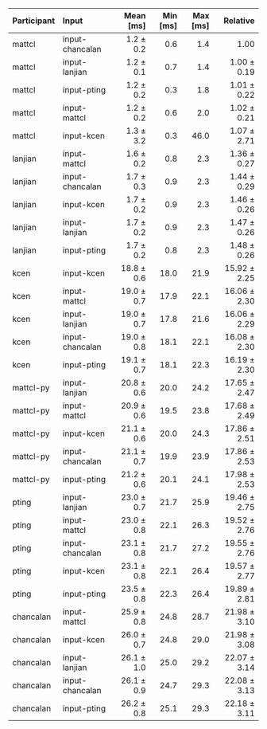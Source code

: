 | Participant | Input | Mean [ms] | Min [ms] | Max [ms] | Relative |
|:---|:---|---:|---:|---:|---:|
| mattcl | input-chancalan | 1.2 ± 0.2 | 0.6 | 1.4 | 1.00 |
| mattcl | input-lanjian | 1.2 ± 0.1 | 0.7 | 1.4 | 1.00 ± 0.19 |
| mattcl | input-pting | 1.2 ± 0.2 | 0.3 | 1.8 | 1.01 ± 0.22 |
| mattcl | input-mattcl | 1.2 ± 0.2 | 0.6 | 2.0 | 1.02 ± 0.21 |
| mattcl | input-kcen | 1.3 ± 3.2 | 0.3 | 46.0 | 1.07 ± 2.71 |
| lanjian | input-mattcl | 1.6 ± 0.2 | 0.8 | 2.3 | 1.36 ± 0.27 |
| lanjian | input-chancalan | 1.7 ± 0.3 | 0.9 | 2.3 | 1.44 ± 0.29 |
| lanjian | input-kcen | 1.7 ± 0.2 | 0.9 | 2.3 | 1.46 ± 0.26 |
| lanjian | input-lanjian | 1.7 ± 0.2 | 0.9 | 2.3 | 1.47 ± 0.26 |
| lanjian | input-pting | 1.7 ± 0.2 | 0.8 | 2.3 | 1.48 ± 0.26 |
| kcen | input-kcen | 18.8 ± 0.6 | 18.0 | 21.9 | 15.92 ± 2.25 |
| kcen | input-mattcl | 19.0 ± 0.7 | 17.9 | 22.1 | 16.06 ± 2.30 |
| kcen | input-lanjian | 19.0 ± 0.7 | 17.8 | 21.6 | 16.06 ± 2.29 |
| kcen | input-chancalan | 19.0 ± 0.8 | 18.1 | 22.1 | 16.08 ± 2.30 |
| kcen | input-pting | 19.1 ± 0.7 | 18.1 | 22.3 | 16.19 ± 2.30 |
| mattcl-py | input-lanjian | 20.8 ± 0.6 | 20.0 | 24.2 | 17.65 ± 2.47 |
| mattcl-py | input-mattcl | 20.9 ± 0.6 | 19.5 | 23.8 | 17.68 ± 2.49 |
| mattcl-py | input-kcen | 21.1 ± 0.6 | 20.0 | 24.3 | 17.86 ± 2.51 |
| mattcl-py | input-chancalan | 21.1 ± 0.7 | 19.9 | 23.9 | 17.86 ± 2.53 |
| mattcl-py | input-pting | 21.2 ± 0.6 | 20.1 | 24.1 | 17.98 ± 2.53 |
| pting | input-lanjian | 23.0 ± 0.7 | 21.7 | 25.9 | 19.46 ± 2.75 |
| pting | input-mattcl | 23.0 ± 0.8 | 22.1 | 26.3 | 19.52 ± 2.76 |
| pting | input-chancalan | 23.1 ± 0.8 | 21.7 | 27.2 | 19.55 ± 2.76 |
| pting | input-kcen | 23.1 ± 0.8 | 22.1 | 26.4 | 19.57 ± 2.77 |
| pting | input-pting | 23.5 ± 0.8 | 22.3 | 26.4 | 19.89 ± 2.81 |
| chancalan | input-mattcl | 25.9 ± 0.8 | 24.8 | 28.7 | 21.98 ± 3.10 |
| chancalan | input-kcen | 26.0 ± 0.7 | 24.8 | 29.0 | 21.98 ± 3.08 |
| chancalan | input-lanjian | 26.1 ± 1.0 | 25.0 | 29.2 | 22.07 ± 3.14 |
| chancalan | input-chancalan | 26.1 ± 0.9 | 24.7 | 29.3 | 22.08 ± 3.13 |
| chancalan | input-pting | 26.2 ± 0.8 | 25.1 | 29.3 | 22.18 ± 3.11 |
